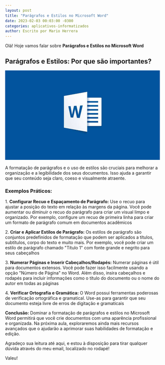 ```yaml
---
layout: post
title: "Parágrafos e Estilos no Microsoft Word"
date: 2023-02-03 00:03:00 -0300
categories: aplicativos-informatizados
author: Escrito por Mario Herrera
---
```


Olá! Hoje vamos falar sobre **Parágrafos e Estilos no Microsoft Word**

## Parágrafos e Estilos: Por que são importantes?


![](https://github.com/mariopuebla17/blog/blob/main/_images/202302/word1.jpg?raw=true)

A formatação de parágrafos e o uso de estilos são cruciais para melhorar a organização e a legibilidade dos seus documentos. Isso ajuda a garantir que seu conteúdo seja claro, coeso e visualmente atraente.

### Exemplos Práticos:

1\. **Configurar Recuo e Espaçamento de Parágrafo:** Use o recuo para ajustar a posição do texto em relação às margens da página. Você pode aumentar ou diminuir o recuo do parágrafo para criar um visual limpo e organizado. Por exemplo, configure um recuo de primeira linha para criar um formato de parágrafo comum em documentos acadêmicos  

2\. **Criar e Aplicar Estilos de Parágrafo:** Os estilos de parágrafo são conjuntos predefinidos de formatação que podem ser aplicados a títulos, subtítulos, corpo do texto e muito mais. Por exemplo, você pode criar um estilo de parágrafo chamado "Título 1" com fonte grande e negrito para seus cabeçalhos  

3\. **Numerar Páginas e Inserir Cabeçalhos/Rodapés:** Numerar páginas é útil para documentos extensos. Você pode fazer isso facilmente usando a opção "Número de Página" no Word. Além disso, insira cabeçalhos e rodapés para incluir informações como o título do documento ou o nome do autor em todas as páginas  

4\. **Verificar Ortografia e Gramática:** O Word possui ferramentas poderosas de verificação ortográfica e gramatical. Use-as para garantir que seu documento esteja livre de erros de digitação e gramaticais


**Conclusão:** Dominar a formatação de parágrafos e estilos no Microsoft Word permitirá que você crie documentos com uma aparência profissional e organizada. Na próxima aula, exploraremos ainda mais recursos avançados que o ajudarão a aprimorar suas habilidades de formatação e edição.


Agradeço sua leitura até aqui, e estou à disposição para tirar qualquer dúvida através do meu email, localizado no rodapé!

Valeu!